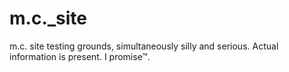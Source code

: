 # m.c._site 
m.c. site testing grounds, simultaneously silly and serious. Actual information is present. I promise™.
